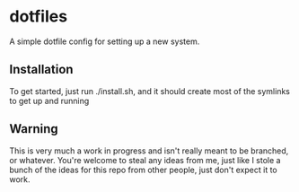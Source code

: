 # dotfiles

A simple dotfile config for setting up a new system.

## Installation

To get started, just run ./install.sh, and it should create most of the symlinks to get up and running

## Warning

This is very much a work in progress and isn't really meant to be branched, or whatever. You're welcome to steal any ideas from me, just like I stole a bunch of the ideas for this repo from other people, just don't expect it to work.
